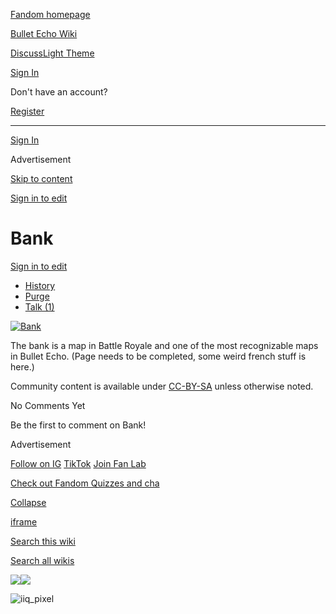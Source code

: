 [Fandom homepage](https://www.fandom.com/)

[Bullet Echo Wiki](https://bullet-echo.fandom.com/)

[Discuss](https://bullet-echo.fandom.com/f "Discuss")[Light Theme](https://bullet-echo.fandom.com/wiki/Bank# "Light Theme")

[Sign In](https://auth.fandom.com/signin?source=mw&redirect=https%3A%2F%2Fbullet-echo.fandom.com%2Fwiki%2FBank)

Don't have an account?

[Register](https://auth.fandom.com/register?source=mw&redirect=https%3A%2F%2Fbullet-echo.fandom.com%2Fwiki%2FBank)

* * *

[Sign In](https://auth.fandom.com/signin?source=mw&redirect=https%3A%2F%2Fbullet-echo.fandom.com%2Fwiki%2FBank)

Advertisement

[Skip to content](https://bullet-echo.fandom.com/wiki/Bank#page-header)

[Sign in to edit](https://auth.fandom.com/signin?redirect=https%3A%2F%2Fbullet-echo.fandom.com%2Fwiki%2FBank%3Fveaction%3Dedit&uselang=en)

# Bank

[Sign in to edit](https://auth.fandom.com/signin?redirect=https%3A%2F%2Fbullet-echo.fandom.com%2Fwiki%2FBank%3Fveaction%3Dedit&uselang=en)

- [History](https://bullet-echo.fandom.com/wiki/Bank?action=history)
- [Purge](https://bullet-echo.fandom.com/wiki/Bank?action=purge)
- [Talk (1)](https://bullet-echo.fandom.com/wiki/Talk:Bank)

[![Bank](https://static.wikia.nocookie.net/bullet-echo/images/7/78/Bank.jpg/revision/latest/scale-to-width-down/500?cb=20210309160037)](https://static.wikia.nocookie.net/bullet-echo/images/7/78/Bank.jpg/revision/latest?cb=20210309160037)

The bank is a map in Battle Royale and one of the most recognizable maps in Bullet Echo. (Page needs to be completed, some weird french stuff is here.)

Community content is available under [CC-BY-SA](https://www.fandom.com/licensing) unless otherwise noted.

No Comments Yet

Be the first to comment on Bank!

Advertisement

[Follow on IG](https://bit.ly/FandomIG) [TikTok](https://bit.ly/TikTokFandom) [Join Fan Lab](https://bit.ly/FanLabWikiBar)

[Check out Fandom Quizzes and cha](https://bit.ly/WBTrivia2)

[Collapse](https://bullet-echo.fandom.com/wiki/Bank# "Collapse")

[iframe](https://www.fandom.com/silver-surfer.html)

[Search this wiki](https://bullet-echo.fandom.com/wiki/Special:Search?scope=internal&query=&h=1&isFromHighlightActions=on)

[Search all wikis](https://bullet-echo.fandom.com/wiki/Special:Search?scope=cross-wiki&query=&h=1&isFromHighlightActions=on)

![](https://idsync.rlcdn.com/712315.gif?partner_uid=62ff53cf-8af3-447d-a395-b5444ef10bed)![](https://pixel.tapad.com/idsync/ex/receive?partner_id=3442&partner_device_id=62ff53cf-8af3-447d-a395-b5444ef10bed&partner_url=https://services.fandom.com/identity-storage/external/experian/receiveid/14961973-aa65-4e21-a4f3-d42cde046962?id=${TA_DEVICE_ID}&partner=TAPAD)

![iiq_pixel](https://sync.intentiq.com/profiles_engine/ProfilesEngineServlet?at=20&mi=10&secure=1&dpi=1187275693&iiqidtype=2&iiqpcid=aaaf7518-de10-f9b7-ca86-e8677ba67cb7&iiqpciddate=1745205128583&tsrnd=271_1745205128603&vrref=fandom.com&jsver=6.07&dw=1280&dh=1024&dpr=1&lan=en-US&testPercentage=97&testGroup=A&uh=%7B%220%22%3A%22%5C%22Google%20Chrome%5C%22%3Bv%3D%5C%22135%5C%22%2C%20%5C%22Not-A.Brand%5C%22%3Bv%3D%5C%228%5C%22%2C%20%5C%22Chromium%5C%22%3Bv%3D%5C%22135%5C%22%22%2C%221%22%3A%22%3F0%22%2C%222%22%3A%22%5C%22Linux%20x86_64%5C%22%22%2C%223%22%3A%22%5C%22x86%5C%22%22%2C%224%22%3A%22%5C%2264%5C%22%22%2C%226%22%3A%22%5C%226.6.72%5C%22%22%2C%227%22%3A%22%3F0%22%2C%228%22%3A%22%5C%22Google%20Chrome%5C%22%3Bv%3D%5C%22135.0.7049.95%5C%22%2C%20%5C%22Not-A.Brand%5C%22%3Bv%3D%5C%228.0.0.0%5C%22%2C%20%5C%22Chromium%5C%22%3Bv%3D%5C%22135.0.7049.95%5C%22%22%7D&gdpr=0)